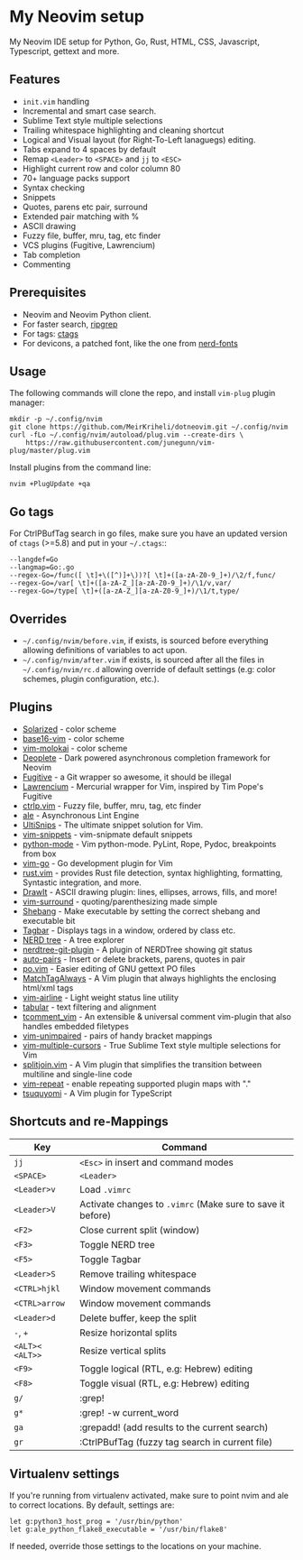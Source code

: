 My Neovim setup
===============

My Neovim IDE setup for Python, Go, Rust, HTML, CSS, Javascript, Typescript,
gettext and more.

Features
---------

* `init.vim` handling
* Incremental and smart case search.
* Sublime Text style multiple selections
* Trailing whitespace highlighting and cleaning shortcut
* Logical and Visual layout (for Right-To-Left lanaguegs) editing.
* Tabs expand to 4 spaces by default
* Remap `<Leader>` to `<SPACE>` and `jj` to `<ESC>`
* Highlight current row and color column 80
* 70+ language packs support
* Syntax checking
* Snippets
* Quotes, parens etc pair, surround
* Extended pair matching with %
* ASCII drawing
* Fuzzy file, buffer, mru, tag, etc finder
* VCS plugins (Fugitive, Lawrencium)
* Tab completion
* Commenting

Prerequisites
-------------

- Neovim and Neovim Python client.
- For faster search, [ripgrep](https://github.com/BurntSushi/ripgrep)
- For tags: [ctags](http://ctags.sourceforge.net)
- For devicons, a patched font, like the one from
  [nerd-fonts](https://github.com/ryanoasis/nerd-fonts)

Usage
------------

The following commands will clone the repo, and install `vim-plug` plugin
manager:

    mkdir -p ~/.config/nvim
    git clone https://github.com/MeirKriheli/dotneovim.git ~/.config/nvim
    curl -fLo ~/.config/nvim/autoload/plug.vim --create-dirs \
        https://raw.githubusercontent.com/junegunn/vim-plug/master/plug.vim


Install plugins from the command line:

    nvim +PlugUpdate +qa

Go tags
----------

For CtrlPBufTag search in go files, make sure you have an updated version
of ``ctags`` (>=5.8) and put in your ``~/.ctags``::

    --langdef=Go
    --langmap=Go:.go
    --regex-Go=/func([ \t]+\([^)]+\))?[ \t]+([a-zA-Z0-9_]+)/\2/f,func/
    --regex-Go=/var[ \t]+([a-zA-Z_][a-zA-Z0-9_]+)/\1/v,var/
    --regex-Go=/type[ \t]+([a-zA-Z_][a-zA-Z0-9_]+)/\1/t,type/

Overrides
----------------

* `~/.config/nvim/before.vim`, if exists, is sourced before everything allowing
  definitions of variables to act upon.
* `~/.config/nvim/after.vim` if exists, is sourced after all the files in
  `~/.config/nvim/rc.d` allowing override of default settings (e.g: color
  schemes, plugin configuration, etc.).


Plugins
------------

* [Solarized](https://github.com/altercation/vim-colors-solarized) - color
  scheme
* [base16-vim](https://github.com/chriskempson/base16-vim) - color scheme
* [vim-molokai](https://github.com/tomasr/molokai) - color scheme
* [Deoplete](https://github.com/Shougo/deoplete.nvim) - Dark powered
  asynchronous completion framework for Neovim 
* [Fugitive](https://github.com/tpope/vim-fugitive) - a Git wrapper so awesome,
  it should be illegal
* [Lawrencium](https://github.com/ludovicchabant/vim-lawrencium) - Mercurial
  wrapper for Vim, inspired by Tim Pope's Fugitive
* [ctrlp.vim](https://github.com/ctrlpvim/ctrlp.vim) - Fuzzy file, buffer, mru,
  tag, etc finder
* [ale](https://github.com/w0rp/ale) - Asynchronous Lint Engine
* [UltiSnips](https://github.com/sirver/ultisnips) - The ultimate snippet
  solution for Vim.
* [vim-snippets](https://github.com/honza/vim-snippets) - vim-snipmate default
  snippets
* [python-mode](https://github.com/klen/python-mode) - Vim python-mode. PyLint,
  Rope, Pydoc, breakpoints from box
* [vim-go](https://github.com/fatih/vim-go) - Go development plugin for Vim
* [rust.vim](https://github.com/rust-lang/rust.vim) - provides Rust file
  detection, syntax highlighting, formatting, Syntastic integration, and more.
* [DrawIt](https://github.com/vim-scripts/DrawIt) - ASCII drawing plugin:
  lines, ellipses, arrows, fills, and more!
* [vim-surround](https://github.com/tpope/vim-surround) -
  quoting/parenthesizing made simple
* [Shebang](https://github.com/vim-scripts/Shebang) - Make executable by
  setting the correct shebang and executable bit
* [Tagbar](http://majutsushi.github.com/tagbar/) - Displays tags in a window,
  ordered by class etc.
* [NERD tree](https://github.com/scrooloose/nerdtree) - A tree explorer
* [nerdtree-git-plugin](https://github.com/Xuyuanp/nerdtree-git-plugin) - A
  plugin of NERDTree showing git status
* [auto-pairs](https://github.com/jiangmiao/auto-pairs) - Insert or delete
  brackets, parens, quotes in pair
* [po.vim](http://vim.sourceforge.net/scripts/script.php?script_id=695) -
  Easier editing of GNU gettext PO files
* [MatchTagAlways](https://github.com/valloric/MatchTagAlways) - A Vim plugin
  that always highlights the enclosing html/xml tags
* [vim-airline](https://github.com/bling/vim-airline) - Light weight status
  line utility
* [tabular](https://github.com/godlygeek/tabular) - text filtering and
  alignment
* [tcomment_vim](https://github.com/tomtom/tcomment_vim) - An extensible &
  universal comment vim-plugin that also handles embedded filetypes
* [vim-unimpaired](https://github.com/tpope/vim-unimpaired) - pairs of handy
  bracket mappings
* [vim-multiple-cursors](https://github.com/terryma/vim-multiple-cursors) -
  True Sublime Text style multiple selections for Vim
* [splitjoin.vim](https://github.com/AndrewRadev/splitjoin.vim) - A Vim plugin
  that simplifies the transition between multiline and single-line code
* [vim-repeat](https://github.com/tpope/vim-repeat) - enable repeating supported plugin maps with "."
* [tsuquyomi](https://github.com/Quramy/tsuquyomi) - A Vim plugin for TypeScript


Shortcuts and re-Mappings
----------------------------

| Key                    | Command                                                           |
| ---------------------- | ----------------------------------------------------------------- |
| ``jj``                 | ``<Esc>`` in insert and command modes                             |
| ``<SPACE>``            | ``<Leader>``                                                      |
| ``<Leader>v``          | Load `.vimrc`                                                     |
| ``<Leader>V``          | Activate changes to `.vimrc` (Make sure to save it before)        |
| ``<F2>``               | Close current split (window)                                      |
| ``<F3>``               | Toggle NERD tree                                                  |
| ``<F5>``               | Toggle Tagbar                                                     |
| ``<Leader>S``          | Remove trailing whitespace                                        |
| ``<CTRL>hjkl``         | Window movement commands                                          |
| ``<CTRL>arrow``        | Window movement commands                                          |
| ``<Leader>d``          | Delete buffer, keep the split                                     |
| ``-``, ``+``           | Resize horizontal splits                                          |
| ``<ALT><`` ``<ALT>>``  | Resize vertical splits                                            |
| ``<F9>``               |  Toggle logical (RTL, e.g: Hebrew) editing                        |
| ``<F8>``               | Toggle visual (RTL, e.g: Hebrew) editing                          |
| ``g/``                 | :grep!<Space>                                                     |
| ``g*``                 | :grep! -w current_word                                            |
| ``ga``                 | :grepadd! (add results to the current search)                     |
| ``gr``                 | :CtrlPBufTag (fuzzy tag search in current file)                   |


Virtualenv settings
-------------------

If you're running from virtualenv activated, make sure to point nvim and ale to
correct locations. By default, settings are:

    let g:python3_host_prog = '/usr/bin/python'
    let g:ale_python_flake8_executable = '/usr/bin/flake8'

If needed, override those settings to the locations on your machine.
